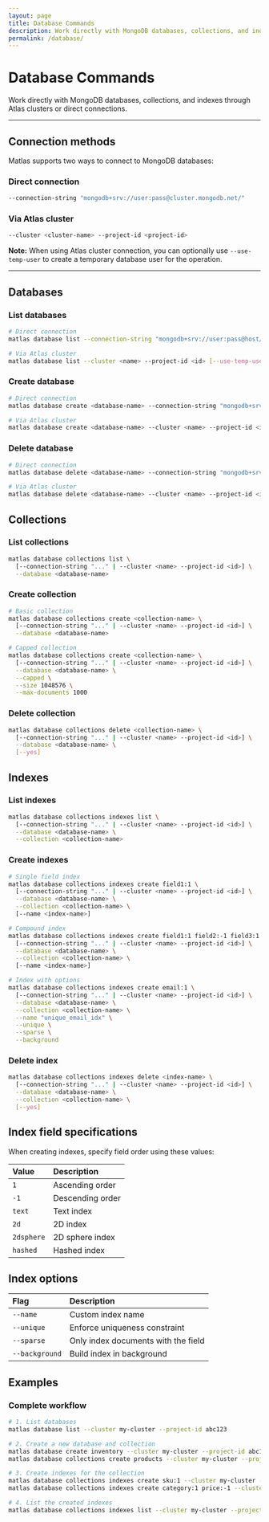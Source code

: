 ```yaml
---
layout: page
title: Database Commands
description: Work directly with MongoDB databases, collections, and indexes through Atlas clusters or direct connections.
permalink: /database/
---
```


# Database Commands

Work directly with MongoDB databases, collections, and indexes through Atlas clusters or direct connections.



---

## Connection methods

Matlas supports two ways to connect to MongoDB databases:

### Direct connection
```bash
--connection-string "mongodb+srv://user:pass@cluster.mongodb.net/"
```

### Via Atlas cluster
```bash
--cluster <cluster-name> --project-id <project-id>
```

**Note:** When using Atlas cluster connection, you can optionally use `--use-temp-user` to create a temporary database user for the operation.

---

## Databases

### List databases
```bash
# Direct connection
matlas database list --connection-string "mongodb+srv://user:pass@host/"

# Via Atlas cluster
matlas database list --cluster <name> --project-id <id> [--use-temp-user] [--database <db>]
```

### Create database
```bash
# Direct connection
matlas database create <database-name> --connection-string "mongodb+srv://user:pass@host/"

# Via Atlas cluster
matlas database create <database-name> --cluster <name> --project-id <id>
```

### Delete database
```bash
# Direct connection
matlas database delete <database-name> --connection-string "mongodb+srv://user:pass@host/" [--yes]

# Via Atlas cluster
matlas database delete <database-name> --cluster <name> --project-id <id> [--yes]
```

## Collections

### List collections
```bash
matlas database collections list \
  [--connection-string "..." | --cluster <name> --project-id <id>] \
  --database <database-name>
```

### Create collection
```bash
# Basic collection
matlas database collections create <collection-name> \
  [--connection-string "..." | --cluster <name> --project-id <id>] \
  --database <database-name>

# Capped collection
matlas database collections create <collection-name> \
  [--connection-string "..." | --cluster <name> --project-id <id>] \
  --database <database-name> \
  --capped \
  --size 1048576 \
  --max-documents 1000
```

### Delete collection
```bash
matlas database collections delete <collection-name> \
  [--connection-string "..." | --cluster <name> --project-id <id>] \
  --database <database-name> \
  [--yes]
```

## Indexes

### List indexes
```bash
matlas database collections indexes list \
  [--connection-string "..." | --cluster <name> --project-id <id>] \
  --database <database-name> \
  --collection <collection-name>
```

### Create indexes
```bash
# Single field index
matlas database collections indexes create field1:1 \
  [--connection-string "..." | --cluster <name> --project-id <id>] \
  --database <database-name> \
  --collection <collection-name> \
  [--name <index-name>]

# Compound index
matlas database collections indexes create field1:1 field2:-1 field3:1 \
  [--connection-string "..." | --cluster <name> --project-id <id>] \
  --database <database-name> \
  --collection <collection-name> \
  [--name <index-name>]

# Index with options
matlas database collections indexes create email:1 \
  [--connection-string "..." | --cluster <name> --project-id <id>] \
  --database <database-name> \
  --collection <collection-name> \
  --name "unique_email_idx" \
  --unique \
  --sparse \
  --background
```

### Delete index
```bash
matlas database collections indexes delete <index-name> \
  [--connection-string "..." | --cluster <name> --project-id <id>] \
  --database <database-name> \
  --collection <collection-name> \
  [--yes]
```

## Index field specifications

When creating indexes, specify field order using these values:

| Value | Description |
|:------|:------------|
| `1` | Ascending order |
| `-1` | Descending order |
| `text` | Text index |
| `2d` | 2D index |
| `2dsphere` | 2D sphere index |
| `hashed` | Hashed index |

## Index options

| Flag | Description |
|:-----|:------------|
| `--name` | Custom index name |
| `--unique` | Enforce uniqueness constraint |
| `--sparse` | Only index documents with the field |
| `--background` | Build index in background |

## Examples

### Complete workflow
```bash
# 1. List databases
matlas database list --cluster my-cluster --project-id abc123

# 2. Create a new database and collection
matlas database create inventory --cluster my-cluster --project-id abc123
matlas database collections create products --cluster my-cluster --project-id abc123 --database inventory

# 3. Create indexes for the collection
matlas database collections indexes create sku:1 --cluster my-cluster --project-id abc123 --database inventory --collection products --name "sku_idx" --unique
matlas database collections indexes create category:1 price:-1 --cluster my-cluster --project-id abc123 --database inventory --collection products --name "category_price_idx"

# 4. List the created indexes
matlas database collections indexes list --cluster my-cluster --project-id abc123 --database inventory --collection products
```